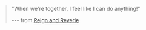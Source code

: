 > "When we're together, I feel like I can do anything!"
>
> --- from [Reign and Reverie](https://netrunnerdb.com/en/card/22022)
